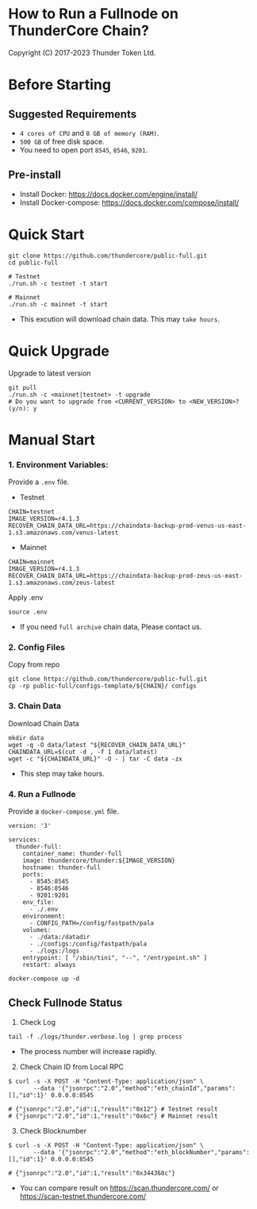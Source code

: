 # How to Run a Fullnode on ThunderCore Chain?

Copyright (C) 2017-2023 Thunder Token Ltd.

# Before Starting

## Suggested Requirements
* `4 cores of CPU` and `8 GB of memory (RAM)`.
* `500 GB` of free disk space.
* You need to open port `8545`, `8546`, `9201`.

## Pre-install
* Install Docker: https://docs.docker.com/engine/install/
* Install Docker-compose: https://docs.docker.com/compose/install/

# Quick Start
```
git clone https://github.com/thundercore/public-full.git
cd public-full

# Testnet
./run.sh -c testnet -t start

# Mainnet
./run.sh -c mainnet -t start
```
* This excution will download chain data. This may `take hours`.


# Quick Upgrade

Upgrade to latest version
```
git pull
./run.sh -c <mainnet|testnet> -t upgrade
# Do you want to upgrade from <CURRENT_VERSION> to <NEW_VERSION>?(y/n): y
```

# Manual Start

### 1. Environment Variables:

Provide a `.env` file.

- Testnet
```
CHAIN=testnet
IMAGE_VERSION=r4.1.3
RECOVER_CHAIN_DATA_URL=https://chaindata-backup-prod-venus-us-east-1.s3.amazonaws.com/venus-latest
```

- Mainnet
```
CHAIN=mainnet
IMAGE_VERSION=r4.1.3
RECOVER_CHAIN_DATA_URL=https://chaindata-backup-prod-zeus-us-east-1.s3.amazonaws.com/zeus-latest
```

Apply .env
```
source .env
```
* If you need `full archive` chain data, Please contact us.


### 2. Config Files
Copy from repo
```
git clone https://github.com/thundercore/public-full.git
cp -rp public-full/configs-template/${CHAIN}/ configs
```

### 3. Chain Data
Download Chain Data
```
mkdir data
wget -q -O data/latest "${RECOVER_CHAIN_DATA_URL}"
CHAINDATA_URL=$(cut -d , -f 1 data/latest)
wget -c "${CHAINDATA_URL}" -O - | tar -C data -zx
```
* This step may take hours.

### 4. Run a Fullnode

Provide a `docker-compose.yml` file.

```
version: '3'

services:
  thunder-full:
    container_name: thunder-full
    image: thundercore/thunder:${IMAGE_VERSION}
    hostname: thunder-full
    ports:
      - 8545:8545
      - 8546:8546
      - 9201:9201
    env_file:
      - ./.env
    environment:
      - CONFIG_PATH=/config/fastpath/pala
    volumes:
      - ./data:/datadir
      - ./configs:/config/fastpath/pala
      - ./logs:/logs
    entrypoint: [ "/sbin/tini", "--", "/entrypoint.sh" ]
    restart: always
```
```
docker-compose up -d
```


## Check Fullnode Status

1. Check Log
```
tail -f ./logs/thunder.verbose.log | grep process
```
* The process number will increase rapidly.

2. Check Chain ID from Local RPC
```
$ curl -s -X POST -H "Content-Type: application/json" \
       --data '{"jsonrpc":"2.0","method":"eth_chainId","params":[],"id":1}' 0.0.0.0:8545

# {"jsonrpc":"2.0","id":1,"result":"0x12"} # Testnet result
# {"jsonrpc":"2.0","id":1,"result":"0x6c"} # Mainnet result
```

3. Check Blocknumber
```
$ curl -s -X POST -H "Content-Type: application/json" \
       --data '{"jsonrpc":"2.0","method":"eth_blockNumber","params":[],"id":1}' 0.0.0.0:8545

# {"jsonrpc":"2.0","id":1,"result":"0x344368c"}
```
* You can compare result on https://scan.thundercore.com/ or https://scan-testnet.thundercore.com/
